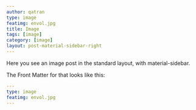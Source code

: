 ```yaml
---
author: qatran
type: image
featimg: envol.jpg
title: Image
tags: [image]
category: [image]
layout: post-material-sidebar-right
---
```

Here you see an image post in the standard layout, with material-sidebar.

The Front Matter for that looks like this:

```yml
---
type: image
featimg: envol.jpg
---
```